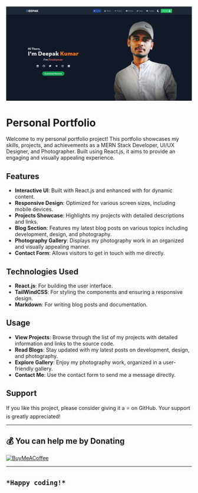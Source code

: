 <!-- Add image -->
![alt](./src/Image/Screenshot%20from%202024-07-02%2018-44-09.png)


# Personal Portfolio

Welcome to my personal portfolio project! This portfolio showcases my skills, projects, and achievements as a MERN Stack Developer, UI/UX Designer, and Photographer. Built using React.js, it aims to provide an engaging and visually appealing experience.

## Features

- **Interactive UI**: Built with React.js and enhanced with for dynamic  content.
- **Responsive Design**: Optimized for various screen sizes, including mobile devices.
- **Projects Showcase**: Highlights my projects with detailed descriptions and links.
- **Blog Section**: Features my latest blog posts on various topics including development, design, and photography.
- **Photography Gallery**: Displays my photography work in an organized and visually appealing manner.
- **Contact Form**: Allows visitors to get in touch with me directly.

## Technologies Used

- **React.js**: For building the user interface.
- **TailWindCSS**: For styling the components and ensuring a responsive design.
- **Markdown**: For writing blog posts and documentation.



## Usage

- **View Projects**: Browse through the list of my projects with detailed information and links to the source code.
- **Read Blogs**: Stay updated with my latest posts on development, design, and photography.
- **Explore Gallery**: Enjoy my photography work, organized in a user-friendly gallery.
- **Contact Me**: Use the contact form to send me a message directly.

## Support

If you like this project, please consider giving it a ⭐ on GitHub. Your support is greatly appreciated!

---
## 💰 You can help me by Donating

[![BuyMeACoffee](https://img.shields.io/badge/Buy%20Me%20a%20Coffee-ffdd00?style=for-the-badge&logo=buy-me-a-coffee&logoColor=black)](https://buymeacoffee.com/dk119819)

---

`*Happy coding!*`
---